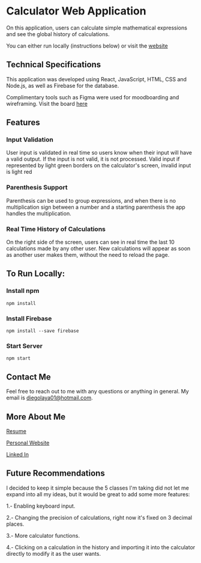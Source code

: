 # Calculator Web Application

On this application, users can calculate simple mathematical expressions and see the global history of calculations.

You can either run locally (instructions below) or visit the [website]()

## Technical Specifications

This application was developed using React, JavaScript, HTML, CSS and Node.js, as well as Firebase for the database.

Complimentary tools such as Figma were used for moodboarding and wireframing. Visit the board [here](https://www.figma.com/file/8AqZwNSc52ewi4pV6MjH8a/Untitled?node-id=0%3A1)

## Features

### Input Validation

User input is  validated in real time so users know when their input will have a valid output. If the input is not valid,
it is not processed. Valid input if represented by light green borders on the calculator's screen, invalid input is light red

### Parenthesis Support

Parenthesis can be used to group expressions, and when there is no multiplication sign between a number and a starting parenthesis
the app handles the  multiplication.

### Real Time History of Calculations

On the right side of the screen, users can see in real time the last 10 calculations made by any other user. New calculations will appear as soon as another user makes them, without the need to reload the page.

## To Run Locally:

### Install npm

`npm install`

### Install Firebase

`npm install --save firebase`

### Start Server

`npm start`

## Contact Me

Feel free to reach out to me with any questions or anything in general. My email is diegolaya01@hotmail.com.

## More About Me

[Resume](https://drive.google.com/file/d/1kQjquwLIXNx8Rer66bfbvKu32DQtMBzn/view)

[Personal Website](https://diegolaya.dev/)

[Linked In](https://www.linkedin.com/in/diego-laya-b011b11a1/)

## Future Recommendations

I decided to keep it simple because the 5 classes I'm taking did not let me expand into all my ideas, but it would be great to add
some more features:

1.- Enabling keyboard input.

2.- Changing the precision of calculations, right now it's fixed on 3 decimal places.

3.- More calculator functions.

4.- Clicking on a calculation in the history and importing it into the calculator directly to
modify it as the user wants.
